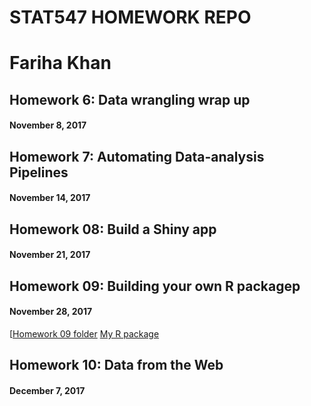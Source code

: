 # STAT547 HOMEWORK REPO
# Fariha Khan


## Homework 6: Data wrangling wrap up
#### November 8, 2017

## Homework 7: Automating Data-analysis Pipelines
#### November 14, 2017

## Homework 08: Build a Shiny app
#### November 21, 2017

## Homework 09: Building your own R packagep
#### November 28, 2017

[[Homework 09 folder](https://github.com/farihakhan/STAT547-hw-khan-fariha/blob/master/hw_09/README_hw09.md)
[My R package](https://github.com/farihakhan/powersPackage)

## Homework 10: Data from the Web
#### December 7, 2017
#### 
